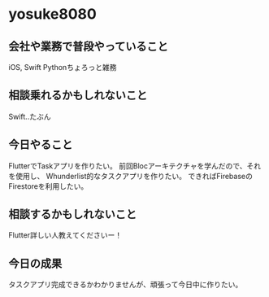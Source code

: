 # yosuke8080

## 会社や業務で普段やっていること

iOS, Swift
Pythonちょろっと雑務

## 相談乗れるかもしれないこと

Swift..たぶん

## 今日やること

FlutterでTaskアプリを作りたい。
前回Blocアーキテクチャを学んだので、それを使用し、
Whunderlist的なタスクアプリを作りたい。
できればFirebaseのFirestoreを利用したい。

## 相談するかもしれないこと

Flutter詳しい人教えてくださいー！

## 今日の成果

タスクアプリ完成できるかわかりませんが、頑張って今日中に作りたい。
